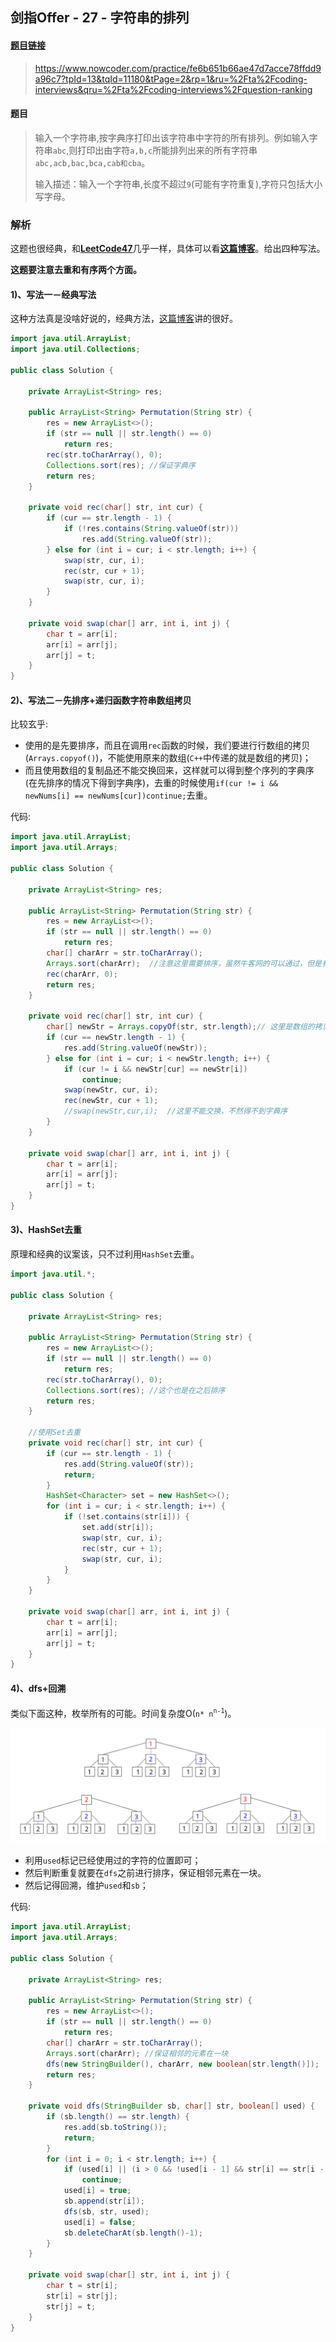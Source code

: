 ## 剑指Offer - 27 - 字符串的排列

#### [题目链接](https://www.nowcoder.com/practice/fe6b651b66ae47d7acce78ffdd9a96c7?tpId=13&tqId=11180&tPage=2&rp=1&ru=%2Fta%2Fcoding-interviews&qru=%2Fta%2Fcoding-interviews%2Fquestion-ranking)

> https://www.nowcoder.com/practice/fe6b651b66ae47d7acce78ffdd9a96c7?tpId=13&tqId=11180&tPage=2&rp=1&ru=%2Fta%2Fcoding-interviews&qru=%2Fta%2Fcoding-interviews%2Fquestion-ranking

#### 题目

> 输入一个字符串,按字典序打印出该字符串中字符的所有排列。例如输入字符串`abc`,则打印出由字符`a,b,c`所能排列出来的所有字符串`abc,acb,bac,bca,cab和cba`。
>
> 输入描述：输入一个字符串,长度不超过`9`(可能有字符重复),字符只包括大小写字母。

### 解析

这题也很经典，和[**LeetCode47**](https://github.com/ZXZxin/ZXNotes/blob/master/%E5%88%B7%E9%A2%98/LeetCode/Search/LeetCode%20-%2047.%20Permutations%20II(%E4%B8%8D%E9%87%8D%E5%A4%8D%E5%85%A8%E6%8E%92%E5%88%97)(%E5%9B%9B%E7%A7%8D%E6%96%B9%E5%BC%8F%E5%AE%9E%E7%8E%B0).md)几乎一样，具体可以看[**这篇博客**](https://github.com/ZXZxin/ZXNotes/blob/master/%E5%88%B7%E9%A2%98/LeetCode/Search/LeetCode%20-%2047.%20Permutations%20II(%E4%B8%8D%E9%87%8D%E5%A4%8D%E5%85%A8%E6%8E%92%E5%88%97)(%E5%9B%9B%E7%A7%8D%E6%96%B9%E5%BC%8F%E5%AE%9E%E7%8E%B0).md)。给出四种写法。

**这题要注意去重和有序两个方面。**

#### 1)、写法一－经典写法

这种方法真是没啥好说的，经典方法，[这篇博客](https://blog.csdn.net/summerxiachen/article/details/60579623)讲的很好。

```java
import java.util.ArrayList;
import java.util.Collections;

public class Solution {

    private ArrayList<String> res;

    public ArrayList<String> Permutation(String str) {
        res = new ArrayList<>();
        if (str == null || str.length() == 0)
            return res;
        rec(str.toCharArray(), 0);
        Collections.sort(res); //保证字典序
        return res;
    }

    private void rec(char[] str, int cur) {
        if (cur == str.length - 1) {
            if (!res.contains(String.valueOf(str)))
                res.add(String.valueOf(str));
        } else for (int i = cur; i < str.length; i++) {
            swap(str, cur, i);
            rec(str, cur + 1);
            swap(str, cur, i);
        }
    }

    private void swap(char[] arr, int i, int j) {
        char t = arr[i];
        arr[i] = arr[j];
        arr[j] = t;
    }
}
```

#### 2)、写法二－先排序+递归函数字符串数组拷贝

比较玄乎:

- 使用的是先要排序，而且在调用`rec`函数的时候，我们要进行行数组的拷贝(`Arrays.copyof()`)，不能使用原来的数组(`C++`中传递的就是数组的拷贝)；
- 而且使用数组的复制品还不能交换回来，这样就可以得到整个序列的字典序(在先排序的情况下得到字典序)，去重的时候使用`if(cur != i && newNums[i] == newNums[cur])continue;`去重。

代码:

```java
import java.util.ArrayList;
import java.util.Arrays;

public class Solution {

    private ArrayList<String> res;

    public ArrayList<String> Permutation(String str) {
        res = new ArrayList<>();
        if (str == null || str.length() == 0)
            return res;
        char[] charArr = str.toCharArray();
        Arrays.sort(charArr);  //注意这里需要排序，虽然牛客网的可以通过，但是有问题
        rec(charArr, 0);
        return res;
    }

    private void rec(char[] str, int cur) {
        char[] newStr = Arrays.copyOf(str, str.length);// 这里是数组的拷贝，然后后面就不要swap了...
        if (cur == newStr.length - 1) {
            res.add(String.valueOf(newStr));
        } else for (int i = cur; i < newStr.length; i++) {
            if (cur != i && newStr[cur] == newStr[i])
                continue;
            swap(newStr, cur, i);
            rec(newStr, cur + 1);
            //swap(newStr,cur,i);  //这里不能交换，不然得不到字典序
        }
    }

    private void swap(char[] arr, int i, int j) {
        char t = arr[i];
        arr[i] = arr[j];
        arr[j] = t;
    }
}
```

#### 3)、HashSet去重

原理和经典的议案该，只不过利用`HashSet`去重。

```java
import java.util.*;

public class Solution {
    
    private ArrayList<String> res;

    public ArrayList<String> Permutation(String str) {
        res = new ArrayList<>();
        if (str == null || str.length() == 0)
            return res;
        rec(str.toCharArray(), 0);
        Collections.sort(res); //这个也是在之后排序
        return res;
    }

    //使用Set去重
    private void rec(char[] str, int cur) {
        if (cur == str.length - 1) {
            res.add(String.valueOf(str));
            return;
        }
        HashSet<Character> set = new HashSet<>();
        for (int i = cur; i < str.length; i++) {
            if (!set.contains(str[i])) {
                set.add(str[i]);
                swap(str, cur, i);
                rec(str, cur + 1);
                swap(str, cur, i);
            }
        }
    }

    private void swap(char[] arr, int i, int j) {
        char t = arr[i];
        arr[i] = arr[j];
        arr[j] = t;
    }
}
```

#### 4)、dfs+回溯

类似下面这种，枚举所有的可能。时间复杂度O(`n* n`<sup>`n-1`</sup>)。 

![pic.png](images/27_s.png)

* 利用`used`标记已经使用过的字符的位置即可；
* 然后判断重复就要在`dfs`之前进行排序，保证相邻元素在一块。
* 然后记得回溯，维护`used`和`sb`；

代码:

```java
import java.util.ArrayList;
import java.util.Arrays;

public class Solution {

    private ArrayList<String> res;

    public ArrayList<String> Permutation(String str) {
        res = new ArrayList<>();
        if (str == null || str.length() == 0)
            return res;
        char[] charArr = str.toCharArray();
        Arrays.sort(charArr); //保证相邻的元素在一块
        dfs(new StringBuilder(), charArr, new boolean[str.length()]);
        return res;
    }

    private void dfs(StringBuilder sb, char[] str, boolean[] used) {
        if (sb.length() == str.length) {
            res.add(sb.toString());
            return;
        }
        for (int i = 0; i < str.length; i++) {
            if (used[i] || (i > 0 && !used[i - 1] && str[i] == str[i - 1]))//去重
                continue;
            used[i] = true;
            sb.append(str[i]);
            dfs(sb, str, used);
            used[i] = false;
            sb.deleteCharAt(sb.length()-1);
        }
    }

    private void swap(char[] str, int i, int j) {
        char t = str[i];
        str[i] = str[j];
        str[j] = t;
    }
}
```

